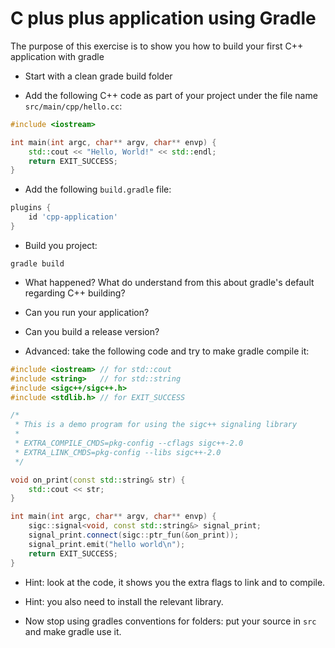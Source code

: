 C plus plus application using Gradle
====================================

The purpose of this exercise is to show you how to build your first
C++ application with gradle

* Start with a clean grade build folder

* Add the following C++ code as part of your project under the file
name `src/main/cpp/hello.cc`:

```C++
#include <iostream>

int main(int argc, char** argv, char** envp) {
	std::cout << "Hello, World!" << std::endl;
	return EXIT_SUCCESS;
}
```

* Add the following `build.gradle` file:
```Groovy
plugins {
	id 'cpp-application'
}
```

* Build you project:
```shell
gradle build
```

* What happened? What do understand from this about gradle's default regarding C++ building?

* Can you run your application?

* Can you build a release version?

* Advanced: take the following code and try to make gradle compile it:
```C++
#include <iostream>	// for std::cout
#include <string>	// for std::string
#include <sigc++/sigc++.h>
#include <stdlib.h>	// for EXIT_SUCCESS

/*
 * This is a demo program for using the sigc++ signaling library
 *
 * EXTRA_COMPILE_CMDS=pkg-config --cflags sigc++-2.0
 * EXTRA_LINK_CMDS=pkg-config --libs sigc++-2.0
 */

void on_print(const std::string& str) {
	std::cout << str;
}

int main(int argc, char** argv, char** envp) {
	sigc::signal<void, const std::string&> signal_print;
	signal_print.connect(sigc::ptr_fun(&on_print));
	signal_print.emit("hello world\n");
	return EXIT_SUCCESS;
}
```

* Hint: look at the code, it shows you the extra flags to link and to compile.

* Hint: you also need to install the relevant library.

* Now stop using gradles conventions for folders: put your source in `src` and make gradle use it.
